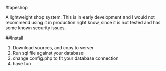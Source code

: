 #tapeshop

A lightweight shop system. This is in early development and I would not recommend using it in production right know, since it is not tested and has some known security issues.

##Install
1. Download sources, and copy to server
2. Run sql file against your database
3. change config.php to fit your database connection
4. have fun
